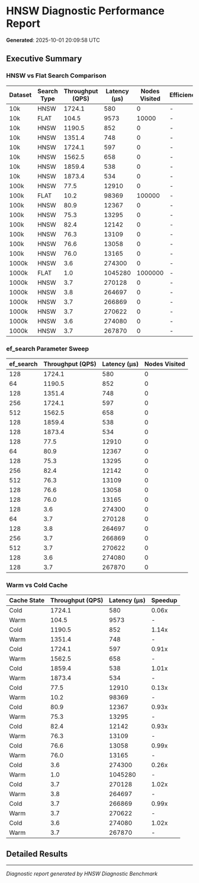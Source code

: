 # HNSW Diagnostic Performance Report

**Generated**: 2025-10-01 20:09:58 UTC

## Executive Summary

### HNSW vs Flat Search Comparison

| Dataset | Search Type | Throughput (QPS) | Latency (μs) | Nodes Visited | Efficiency |
|---------|-------------|------------------|--------------|---------------|------------|
| 10k | HNSW | 1724.1 | 580 | 0 | - |
| 10k | FLAT | 104.5 | 9573 | 10000 | - |
| 10k | HNSW | 1190.5 | 852 | 0 | - |
| 10k | HNSW | 1351.4 | 748 | 0 | - |
| 10k | HNSW | 1724.1 | 597 | 0 | - |
| 10k | HNSW | 1562.5 | 658 | 0 | - |
| 10k | HNSW | 1859.4 | 538 | 0 | - |
| 10k | HNSW | 1873.4 | 534 | 0 | - |
| 100k | HNSW | 77.5 | 12910 | 0 | - |
| 100k | FLAT | 10.2 | 98369 | 100000 | - |
| 100k | HNSW | 80.9 | 12367 | 0 | - |
| 100k | HNSW | 75.3 | 13295 | 0 | - |
| 100k | HNSW | 82.4 | 12142 | 0 | - |
| 100k | HNSW | 76.3 | 13109 | 0 | - |
| 100k | HNSW | 76.6 | 13058 | 0 | - |
| 100k | HNSW | 76.0 | 13165 | 0 | - |
| 1000k | HNSW | 3.6 | 274300 | 0 | - |
| 1000k | FLAT | 1.0 | 1045280 | 1000000 | - |
| 1000k | HNSW | 3.7 | 270128 | 0 | - |
| 1000k | HNSW | 3.8 | 264697 | 0 | - |
| 1000k | HNSW | 3.7 | 266869 | 0 | - |
| 1000k | HNSW | 3.7 | 270622 | 0 | - |
| 1000k | HNSW | 3.6 | 274080 | 0 | - |
| 1000k | HNSW | 3.7 | 267870 | 0 | - |

### ef_search Parameter Sweep

| ef_search | Throughput (QPS) | Latency (μs) | Nodes Visited |
|-----------|------------------|--------------|---------------|
| 128 | 1724.1 | 580 | 0 |
| 64 | 1190.5 | 852 | 0 |
| 128 | 1351.4 | 748 | 0 |
| 256 | 1724.1 | 597 | 0 |
| 512 | 1562.5 | 658 | 0 |
| 128 | 1859.4 | 538 | 0 |
| 128 | 1873.4 | 534 | 0 |
| 128 | 77.5 | 12910 | 0 |
| 64 | 80.9 | 12367 | 0 |
| 128 | 75.3 | 13295 | 0 |
| 256 | 82.4 | 12142 | 0 |
| 512 | 76.3 | 13109 | 0 |
| 128 | 76.6 | 13058 | 0 |
| 128 | 76.0 | 13165 | 0 |
| 128 | 3.6 | 274300 | 0 |
| 64 | 3.7 | 270128 | 0 |
| 128 | 3.8 | 264697 | 0 |
| 256 | 3.7 | 266869 | 0 |
| 512 | 3.7 | 270622 | 0 |
| 128 | 3.6 | 274080 | 0 |
| 128 | 3.7 | 267870 | 0 |

### Warm vs Cold Cache

| Cache State | Throughput (QPS) | Latency (μs) | Speedup |
|-------------|------------------|--------------|---------|
| Cold | 1724.1 | 580 | 0.06x |
| Warm | 104.5 | 9573 | - |
| Cold | 1190.5 | 852 | 1.14x |
| Warm | 1351.4 | 748 | - |
| Cold | 1724.1 | 597 | 0.91x |
| Warm | 1562.5 | 658 | - |
| Cold | 1859.4 | 538 | 1.01x |
| Warm | 1873.4 | 534 | - |
| Cold | 77.5 | 12910 | 0.13x |
| Warm | 10.2 | 98369 | - |
| Cold | 80.9 | 12367 | 0.93x |
| Warm | 75.3 | 13295 | - |
| Cold | 82.4 | 12142 | 0.93x |
| Warm | 76.3 | 13109 | - |
| Cold | 76.6 | 13058 | 0.99x |
| Warm | 76.0 | 13165 | - |
| Cold | 3.6 | 274300 | 0.26x |
| Warm | 1.0 | 1045280 | - |
| Cold | 3.7 | 270128 | 1.02x |
| Warm | 3.8 | 264697 | - |
| Cold | 3.7 | 266869 | 0.99x |
| Warm | 3.7 | 270622 | - |
| Cold | 3.6 | 274080 | 1.02x |
| Warm | 3.7 | 267870 | - |

## Detailed Results


---

*Diagnostic report generated by HNSW Diagnostic Benchmark*
